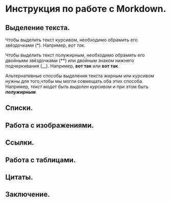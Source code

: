 # Инструкция по работе с Morkdown.

## Выделение текста.
Чтобы выделить текст курсивом, необходимо обрамить его звёздочками (*). Например, *вот так*.

Чтобы выделить текст полужирным, необходимо обрамить его двойными звёздочками (**) или двойным знаком нижнего подчеркивания (__). Например, **вот так** или __вот так__.

Альтернативные способы выделения текста жирным или курсивом нужны для того,чтобы мы могли совмещать оба этих способа. Например, _текст модет быть выделен курсивом_ и при этом быть _**полужирным**_.

## Списки.

## Работа с изображениями.

## Ссылки.

## Работа с таблицами.

## Цитаты.

## Заключение.
